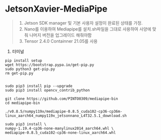 # JetsonXavier-MediaPipe
>1. Jetson SDK manager 및 기본 사용자 설정이 완료된 상태를 가정.    
>2. Nano를 이용하여 Mediapipe를 설치.sh파일을 그대로 사용하여 사양에 맞춰 나머지 버전을 업그레이드 해줘야함    
>3. Tensor 2.4.0 Containner 21.05를 사용    
1. 터미널
~~~
pip install setup
wget https://bootstrap.pypa.io/get-pip.py
sudo python3 get-pip.py
rm get-pip.py


sudo pip3 install pip --upgrade
sudo pip3 install opencv_contrib_python

git clone https://github.com/PINTO0309/mediapipe-bin
cd mediapipe-bin

./v0.8.5/numpy119x/mediapipe-0.8.5_cuda102-cp36-cp36m-linux_aarch64_numpy119x_jetsonnano_L4T32.5.1_download.sh

sudo pip3 install \
numpy-1.19.4-cp36-none-manylinux2014_aarch64.whl \
mediapipe-0.8.5_cuda102-cp36-none-linux_aarch64.whl
~~~
